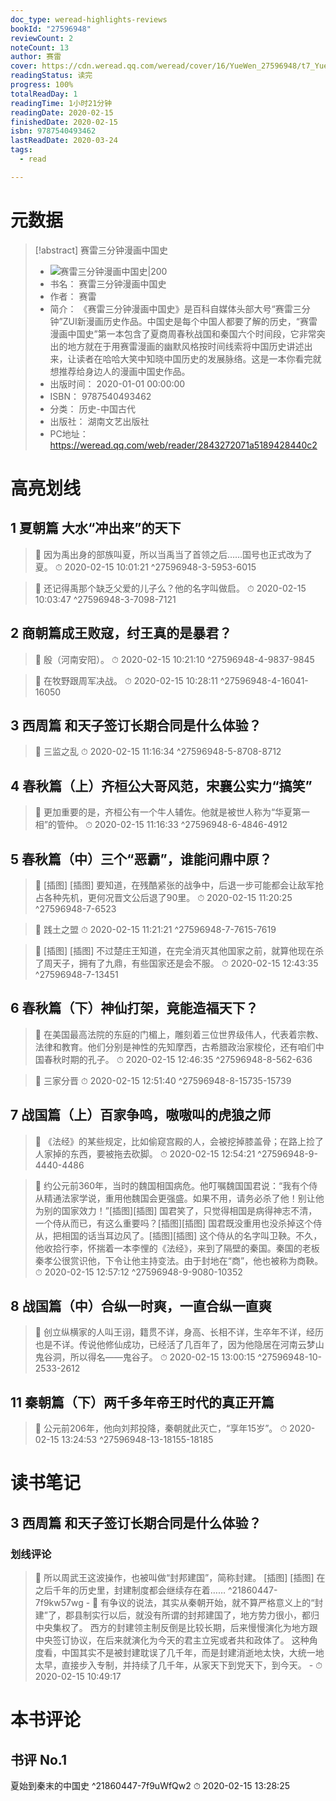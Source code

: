 ```yaml
---
doc_type: weread-highlights-reviews
bookId: "27596948"
reviewCount: 2
noteCount: 13
author: 赛雷
cover: https://cdn.weread.qq.com/weread/cover/16/YueWen_27596948/t7_YueWen_27596948.jpg
readingStatus: 读完
progress: 100%
totalReadDay: 1
readingTime: 1小时21分钟
readingDate: 2020-02-15
finishedDate: 2020-02-15
isbn: 9787540493462
lastReadDate: 2020-03-24
tags:
  - read

---
```

# 元数据
> [!abstract] 赛雷三分钟漫画中国史
> - ![ 赛雷三分钟漫画中国史|200](https://cdn.weread.qq.com/weread/cover/16/YueWen_27596948/t7_YueWen_27596948.jpg)
> - 书名： 赛雷三分钟漫画中国史
> - 作者： 赛雷
> - 简介： 《赛雷三分钟漫画中国史》是百科自媒体头部大号“赛雷三分钟”ZUI新漫画历史作品。中国史是每个中国人都要了解的历史，“赛雷漫画中国史”第一本包含了夏商周春秋战国和秦国六个时间段，它非常突出的地方就在于用赛雷漫画的幽默风格按时间线索将中国历史讲述出来，让读者在哈哈大笑中知晓中国历史的发展脉络。这是一本你看完就想推荐给身边人的漫画中国史作品。
> - 出版时间： 2020-01-01 00:00:00
> - ISBN： 9787540493462
> - 分类： 历史-中国古代
> - 出版社： 湖南文艺出版社
> - PC地址：https://weread.qq.com/web/reader/2843272071a5189428440c2

# 高亮划线

## 1 夏朝篇 大水“冲出来”的天下

> 📌 因为禹出身的部族叫夏，所以当禹当了首领之后……国号也正式改为了夏。 
> ⏱ 2020-02-15 10:01:21 ^27596948-3-5953-6015

> 📌 还记得禹那个缺乏父爱的儿子么？他的名字叫做启。 
> ⏱ 2020-02-15 10:03:47 ^27596948-3-7098-7121

## 2 商朝篇成王败寇，纣王真的是暴君？

> 📌 殷（河南安阳）。 
> ⏱ 2020-02-15 10:21:10 ^27596948-4-9837-9845

> 📌 在牧野跟周军决战。 
> ⏱ 2020-02-15 10:28:11 ^27596948-4-16041-16050

## 3 西周篇 和天子签订长期合同是什么体验？

> 📌 三监之乱 
> ⏱ 2020-02-15 11:16:34 ^27596948-5-8708-8712

## 4 春秋篇（上）齐桓公大哥风范，宋襄公实力“搞笑”

> 📌 更加重要的是，齐桓公有一个牛人辅佐。他就是被世人称为“华夏第一相”的管仲。 
> ⏱ 2020-02-15 11:16:33 ^27596948-6-4846-4912

## 5 春秋篇（中）三个“恶霸”，谁能问鼎中原？

> 📌 [插图]
   [插图] 要知道，在残酷紧张的战争中，后退一步可能都会让敌军抢占各种先机，更何况晋文公后退了90里。 
> ⏱ 2020-02-15 11:20:25 ^27596948-7-6523

> 📌 践土之盟 
> ⏱ 2020-02-15 11:21:21 ^27596948-7-7615-7619

> 📌 [插图]
   [插图] 不过楚庄王知道，在完全消灭其他国家之前，就算他现在杀了周天子，拥有了九鼎，有些国家还是会不服。 
> ⏱ 2020-02-15 12:43:35 ^27596948-7-13451

## 6 春秋篇（下）神仙打架，竟能造福天下？

> 📌 在美国最高法院的东庭的门楣上，雕刻着三位世界级伟人，代表着宗教、法律和教育。他们分别是神性的先知摩西，古希腊政治家梭伦，还有咱们中国春秋时期的孔子。 
> ⏱ 2020-02-15 12:46:35 ^27596948-8-562-636

> 📌 三家分晋 
> ⏱ 2020-02-15 12:51:40 ^27596948-8-15735-15739

## 7 战国篇（上）百家争鸣，嗷嗷叫的虎狼之师

> 📌 《法经》的某些规定，比如偷窥宫殿的人，会被挖掉膝盖骨；在路上捡了人家掉的东西，要被拖去砍脚。 
> ⏱ 2020-02-15 12:54:21 ^27596948-9-4440-4486

> 📌 约公元前360年，当时的魏国相国病危。他叮嘱魏国国君说：“我有个侍从精通法家学说，重用他魏国会更强盛。如果不用，请务必杀了他！别让他为别的国家效力！”[插图][插图] 国君笑了，只觉得相国是病得神志不清，一个侍从而已，有这么重要吗？[插图][插图] 国君既没重用也没杀掉这个侍从，把相国的话当耳边风了。[插图][插图] 这个侍从的名字叫卫鞅。不久，他收拾行李，怀揣着一本李悝的《法经》，来到了隔壁的秦国。秦国的老板秦孝公很赏识他，下令让他主持变法。由于封地在“商”，他也被称为商鞅。 
> ⏱ 2020-02-15 12:57:12 ^27596948-9-9080-10352

## 8 战国篇（中）合纵一时爽，一直合纵一直爽

> 📌 创立纵横家的人叫王诩，籍贯不详，身高、长相不详，生卒年不详，经历也是不详。传说他修仙成功，已经活了几百年了，因为他隐居在河南云梦山鬼谷洞，所以得名——鬼谷子。 
> ⏱ 2020-02-15 13:00:15 ^27596948-10-2533-2612

## 11 秦朝篇（下）两千多年帝王时代的真正开篇

> 📌 公元前206年，他向刘邦投降，秦朝就此灭亡，“享年15岁”。 
> ⏱ 2020-02-15 13:24:53 ^27596948-13-18155-18185

# 读书笔记

## 3 西周篇 和天子签订长期合同是什么体验？

### 划线评论
> 📌 所以周武王这波操作，也被叫做“封邦建国”，简称封建。
[插图]
[插图] 在之后千年的历史里，封建制度都会继续存在着……  ^21860447-7f9kw57wg
    - 💭 有争议的说法，其实从秦朝开始，就不算严格意义上的“封建”了，郡县制实行以后，就没有所谓的封邦建国了，地方势力很小，都归中央集权了。
西方的封建领主制反倒是比较长期，后来慢慢演化为地方跟中央签订协议，在后来就演化为今天的君主立宪或者共和政体了。
这种角度看，中国其实不是被封建耽误了几千年，而是封建消逝地太快，大统一地太早，直接步入专制，并持续了几千年，从家天下到党天下，到今天。
    - ⏱ 2020-02-15 10:49:17
   
# 本书评论

## 书评 No.1 
夏始到秦末的中国史 ^21860447-7f9uWfQw2
⏱ 2020-02-15 13:28:25

